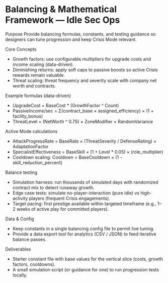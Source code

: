 # Balancing & Mathematical Framework — Idle Sec Ops

Purpose
Provide balancing formulas, constants, and testing guidance so designers can tune progression and keep Crisis Mode relevant.

Core Concepts
- Growth factors: use configurable multipliers for upgrade costs and income scaling (data-driven).
- Diminishing returns: apply soft caps to passive boosts so active Crisis rewards remain valuable.
- Threat scaling: threat frequency and severity scale with company net worth and contracts.

Example formulas (data-driven)
- UpgradeCost = BaseCost * (GrowthFactor ^ Count)
- PassiveIncome/sec = Σ(contract_base × assigned_efficiency) × (1 + facility_bonus)
- ThreatLevel = (NetWorth ^ 0.75) × ZoneModifier × RandomVariance

Active Mode calculations
- AttackProgressRate = BaseRate × (ThreatSeverity / DefenseRating) × AdaptationFactor
- SpecialistEffectiveness = BaseSkill × (1 + Level * 0.05) × (role_multiplier)
- Cooldown scaling: Cooldown = BaseCooldown × (1 - skill_reduction_percent)

Balance testing
- Simulation harness: run thousands of simulated days with randomized contract mix to detect runaway growth.
- Edge case tests: simulate no-player-interaction (pure idle) vs high-activity players (frequent Crisis engagements).
- Target pacing: first prestige available within targeted timeframe (e.g., 1–2 weeks of active play for committed players).

Data & Config
- Keep constants in a single balancing config file to permit live tuning.
- Provide a data export tool for analytics (CSV / JSON) to feed iterative balance passes.

Deliverables
- Starter constant file with base values for the vertical slice (costs, growth factors, cooldowns).
- A small simulation script (or guidance for one) to run progression tests locally.

